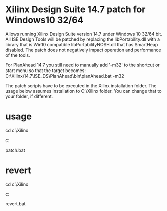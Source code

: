 # Xilinx Design Suite 14.7 patch for Windows10 32/64
Allows running Xilinx Design Suite version 14.7 under Windows 10 32/64 bit.
All ISE Design Tools will be patched by replacing the libPortability.dll with a library that is Win10 compatible libPortabilityNOSH.dll that has SmartHeap disabled. The patch does not negatively impact operation and performance of the tools.

For PlanAhead 14.7 you still need to manually add '-m32' to the shortcut or start menu so that the target becomes:
C:\Xilinx\14.7\ISE_DS\PlanAhead\bin\planAhead.bat -m32

The patch scripts have to be executed in the Xilinx installation folder. The usage below assumes installation to C:\Xilinx folder. You can change that to your folder, if different.

# usage

cd c:\Xilinx

c:

patch.bat

# revert

cd c:\Xilinx

c:

revert.bat

